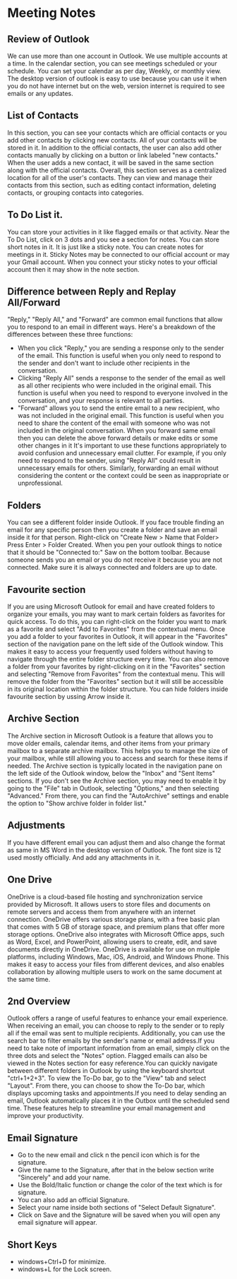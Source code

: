 # Meeting Notes
## Review of Outlook
We can use more than one account in Outlook. We use multiple accounts at a time. In the calendar section, you can see meetings scheduled or your schedule. You can set your calendar as per day, Weekly, or monthly view. The desktop version of outlook is easy to use because you can use it when you do not have internet but on the web, version internet is required to see emails or any updates.  
## List of Contacts 
In this section, you can see your contacts which are official contacts or you add other contacts by clicking new contacts. All of your contacts will be stored in it.
In addition to the official contacts, the user can also add other contacts manually by clicking on a button or link labeled "new contacts." When the user adds a new contact, it will be saved in the same section along with the official contacts. Overall, this section serves as a centralized location for all of the user's contacts. They can view and manage their contacts from this section, such as editing contact information, deleting contacts, or grouping contacts into categories.
## To Do List it. 
You can store your activities in it like flagged emails or that activity. 
Near the To Do List, click on 3 dots and you see a section for notes. You can store short notes in it. It is just like a sticky note. You can create notes for meetings in it. Sticky Notes may be connected to our official account or may your Gmail account. When you connect your sticky notes to your official account then it may show in the note section.  
## Difference between Reply and Replay All/Forward
"Reply," "Reply All," and "Forward" are common email functions that allow you to respond to an email in different ways. Here's a breakdown of the differences between these three functions:
- When you click "Reply," you are sending a response only to the sender of the email. This function is useful when you only need to respond to the sender and don't want to include other recipients in the conversation.
- Clicking "Reply All" sends a response to the sender of the email as well as all other recipients who were included in the original email. This function is useful when you need to respond to everyone involved in the conversation, and your response is relevant to all parties.
- "Forward" allows you to send the entire email to a new recipient, who was not included in the original email. This function is useful when you need to share the content of the email with someone who was not included in the original conversation. When you forward same email then you can delete the above forward details or make edits or some other changes in it
It's important to use these functions appropriately to avoid confusion and unnecessary email clutter. For example, if you only need to respond to the sender, using "Reply All" could result in unnecessary emails for others. Similarly, forwarding an email without considering the content or the context could be seen as inappropriate or unprofessional.
## Folders
You can see a different folder inside Outlook. If you face trouble finding an email for any specific person then you create a folder and save an email inside it for that person. Right-click on "Create New > Name that Folder> Press Enter > Folder Created. 
When you pen your outlook things to notice that it should be "Connected to:" Saw on the bottom toolbar. Because someone sends you an email or you do not receive it because you are not connected. Make sure it is always connected and folders are up to date.  
## Favourite section
If you are using Microsoft Outlook for email and have created folders to organize your emails, you may want to mark certain folders as favorites for quick access. To do this, you can right-click on the folder you want to mark as a favorite and select "Add to Favorites" from the contextual menu. Once you add a folder to your favorites in Outlook, it will appear in the "Favorites" section of the navigation pane on the left side of the Outlook window. This makes it easy to access your frequently used folders without having to navigate through the entire folder structure every time. You can also remove a folder from your favorites by right-clicking on it in the "Favorites" section and selecting "Remove from Favorites" from the contextual menu. This will remove the folder from the "Favorites" section but it will still be accessible in its original location within the folder structure.
You can hide folders inside favourite section by ussing Arrow inside it. 
## Archive Section
The Archive section in Microsoft Outlook is a feature that allows you to move older emails, calendar items, and other items from your primary mailbox to a separate archive mailbox. This helps you to manage the size of your mailbox, while still allowing you to access and search for these items if needed. The Archive section is typically located in the navigation pane on the left side of the Outlook window, below the "Inbox" and "Sent Items" sections. If you don't see the Archive section, you may need to enable it by going to the "File" tab in Outlook, selecting "Options," and then selecting "Advanced." From there, you can find the "AutoArchive" settings and enable the option to "Show archive folder in folder list."
## Adjustments 
If you have different email you can adjust them and also change the format as same in MS Word in the desktop version of Outlook. The font size is 12 used mostly officially. And add any attachments in it. 
## One Drive
OneDrive is a cloud-based file hosting and synchronization service provided by Microsoft. It allows users to store files and documents on remote servers and access them from anywhere with an internet connection. OneDrive offers various storage plans, with a free basic plan that comes with 5 GB of storage space, and premium plans that offer more storage options. OneDrive also integrates with Microsoft Office apps, such as Word, Excel, and PowerPoint, allowing users to create, edit, and save documents directly in OneDrive.
OneDrive is available for use on multiple platforms, including Windows, Mac, iOS, Android, and Windows Phone. This makes it easy to access your files from different devices, and also enables collaboration by allowing multiple users to work on the same document at the same time.
## 2nd Overview 
Outlook offers a range of useful features to enhance your email experience. When receiving an email, you can choose to reply to the sender or to reply all if the email was sent to multiple recipients. Additionally, you can use the search bar to filter emails by the sender's name or email address.If you need to take note of important information from an email, simply click on the three dots and select the "Notes" option. Flagged emails can also be viewed in the Notes section for easy reference.You can quickly navigate between different folders in Outlook by using the keyboard shortcut "ctrl+1+2+3". To view the To-Do bar, go to the "View" tab and select "Layout". From there, you can choose to show the To-Do bar, which displays upcoming tasks and appointments.If you need to delay sending an email, Outlook automatically places it in the Outbox until the scheduled send time. These features help to streamline your email management and improve your productivity.
## Email Signature 
- Go to the new email and click n the pencil icon which is for the signature.
- Give the name to the Signature, after that in the below section write "Sincerely" and add your name.
- Use the Bold/Italic function or change the color of the text which is for signature.
- You can also add an official Signature.
- Select your name inside both sections of "Select Default Signature". 
- Click on Save and the Signature will be saved when you will open any email signature will appear. 
## Short Keys
- windows+Ctrl+D for minimize.
- windows+L for the Lock screen.
